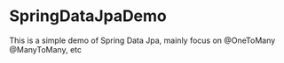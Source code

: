 # SpringDataJpaDemo
This is a simple demo of Spring Data Jpa, mainly focus on @OneToMany @ManyToMany, etc
